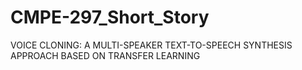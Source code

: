 # CMPE-297_Short_Story


VOICE CLONING: A MULTI-SPEAKER TEXT-TO-SPEECH SYNTHESIS APPROACH BASED ON TRANSFER LEARNING
